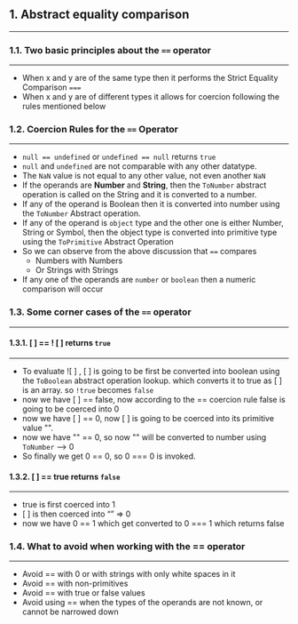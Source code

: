 
## 1. Abstract equality comparison
---

### 1.1. Two basic principles about the `==` operator
---
- When x and y are of the same type then it performs the Strict Equality Comparison `===`
- When x and y are of different types it allows for coercion following the rules mentioned below

### 1.2. Coercion Rules for the `==` Operator
---
- `null == undefined` or `undefined == null` returns `true`
- `null` and `undefined` are not comparable with any other datatype.
- The `NaN` value is not equal to any other value, not even another `NaN` 
-  If the operands are **Number** and **String**, then the `ToNumber` abstract operation is called on the String and it is converted to a number.
- If any of the operand is Boolean then it is converted into number using the `ToNumber` Abstract operation.
- If any of the operand is `object` type and the other one is either Number, String or Symbol, then the object type is converted into primitive type using the `ToPrimitive` Abstract Operation
- So we can observe from the above discussion that `==` compares
	- Numbers with Numbers
	- Or Strings with Strings
- If any one of the operands are `number` or `boolean` then a numeric comparison will occur

### 1.3. Some corner cases of the `==` operator
---
#### 1.3.1. \[ ] == ! \[ ] returns `true`
---
- To evaluate !\[ ] , \[ ] is going to be first be converted into boolean using the `ToBoolean` abstract operation lookup. which converts it to true as [ ] is an array. so `!true` becomes `false`
- now we have \[ ] == false, now according to the == coercion rule false is going to be coerced into 0
- now we have \[ ] == 0, now \[ ] is going to be coerced into its primitive value "".
- now we have "" == 0, so now "" will be converted to number using `ToNumber` --> 0
- So finally we get 0 == 0, so 0 === 0 is invoked.

#### 1.3.2. \[ ] == true returns `false`
---
- true is first coerced into 1
- \[ ] is then coerced into “” ⇒ 0
- now we have 0 == 1 which get converted to 0 === 1 which returns false

### 1.4. What to avoid when working with the == operator
---
- Avoid == with 0 or with strings with only white spaces in it
- Avoid == with non-primitives
- Avoid == with true or false values
- Avoid using == when the types of the operands are not known, or cannot be narrowed down